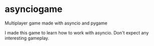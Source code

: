 # asynciogame
Multiplayer game made with asyncio and pygame

I made this game to learn how to work with asyncio. Don't expect any interesting gameplay.
